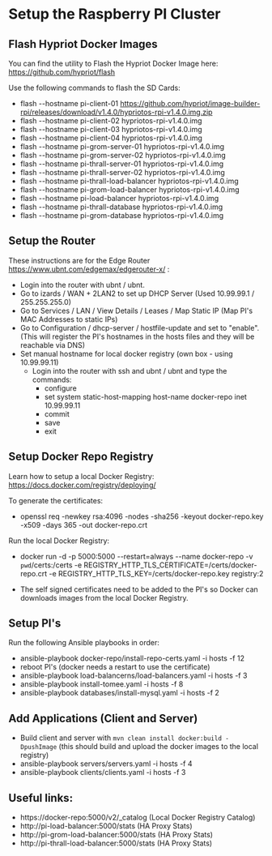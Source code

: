 # Setup the Raspberry PI Cluster 

## Flash Hypriot Docker Images
You can find the utility to Flash the Hypriot Docker Image here: https://github.com/hypriot/flash

Use the following commands to flash the SD Cards:
- flash --hostname pi-client-01 https://github.com/hypriot/image-builder-rpi/releases/download/v1.4.0/hypriotos-rpi-v1.4.0.img.zip
- flash --hostname pi-client-02 hypriotos-rpi-v1.4.0.img
- flash --hostname pi-client-03 hypriotos-rpi-v1.4.0.img
- flash --hostname pi-client-04 hypriotos-rpi-v1.4.0.img
- flash --hostname pi-grom-server-01 hypriotos-rpi-v1.4.0.img
- flash --hostname pi-grom-server-02 hypriotos-rpi-v1.4.0.img
- flash --hostname pi-thrall-server-01 hypriotos-rpi-v1.4.0.img
- flash --hostname pi-thrall-server-02 hypriotos-rpi-v1.4.0.img
- flash --hostname pi-thrall-load-balancer hypriotos-rpi-v1.4.0.img
- flash --hostname pi-grom-load-balancer hypriotos-rpi-v1.4.0.img
- flash --hostname pi-load-balancer hypriotos-rpi-v1.4.0.img
- flash --hostname pi-thrall-database hypriotos-rpi-v1.4.0.img
- flash --hostname pi-grom-database hypriotos-rpi-v1.4.0.img

## Setup the Router
These instructions are for the Edge Router https://www.ubnt.com/edgemax/edgerouter-x/ :

- Login into the router with ubnt / ubnt.
- Go to izards / WAN + 2LAN2 to set up DHCP Server (Used 10.99.99.1 / 255.255.255.0)
- Go to Services / LAN / View Details / Leases / Map Static IP (Map PI's MAC Addresses to static IPs)
- Go to Configuration / dhcp-server / hostfile-update and set to "enable". (This will register the PI's hostnames in the hosts files and they will be reachable via DNS)
- Set manual hostname for local docker registry (own box - using 10.99.99.11)
    - Login into the router with ssh and ubnt / ubnt and type the commands:
        - configure
        - set system static-host-mapping host-name docker-repo inet 10.99.99.11
        - commit
        - save
        - exit

## Setup Docker Repo Registry
Learn how to setup a local Docker Registry: https://docs.docker.com/registry/deploying/

To generate the certificates:
- openssl req -newkey rsa:4096 -nodes -sha256 -keyout docker-repo.key -x509 -days 365 -out docker-repo.crt

Run the local Docker Registry:
- docker run -d -p 5000:5000 --restart=always --name docker-repo -v `pwd`/certs:/certs -e REGISTRY_HTTP_TLS_CERTIFICATE=/certs/docker-repo.crt -e REGISTRY_HTTP_TLS_KEY=/certs/docker-repo.key registry:2

- The self signed certificates need to be added to the PI's so Docker can downloads images from the local Docker Registry.

## Setup PI's
Run the following Ansible playbooks in order:
- ansible-playbook docker-repo/install-repo-certs.yaml -i hosts -f 12
- reboot PI's (docker needs a restart to use the certificate)
- ansible-playbook load-balancerns/load-balancers.yaml -i hosts -f 3
- ansible-playbook install-tomee.yaml -i hosts -f 8
- ansible-playbook databases/install-mysql.yaml -i hosts -f 2

## Add Applications (Client and Server)
- Build client and server with ```mvn clean install docker:build -DpushImage``` (this should build and upload the docker
images to the local registry)
- ansible-playbook servers/servers.yaml -i hosts -f 4
- ansible-playbook clients/clients.yaml -i hosts -f 3

## Useful links:
- https://docker-repo:5000/v2/_catalog (Local Docker Registry Catalog)
- http://pi-load-balancer:5000/stats (HA Proxy Stats)
- http://pi-grom-load-balancer:5000/stats (HA Proxy Stats)
- http://pi-thrall-load-balancer:5000/stats (HA Proxy Stats)
